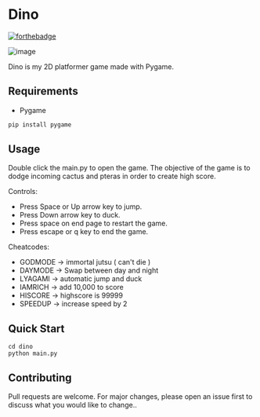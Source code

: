 # Dino

[![forthebadge](https://forthebadge.com/images/badges/made-with-python.svg)](https://forthebadge.com)


![image](https://user-images.githubusercontent.com/72703981/141836438-33d580ca-6f50-418d-bccb-c9b8bd7dae66.png)

Dino is my 2D platformer game made with Pygame.


## Requirements 

* Pygame

```bash
pip install pygame
```

## Usage

Double click the main.py to open the game. The objective of the game is to dodge incoming cactus and pteras in order to create high score.

Controls:
* Press Space or Up arrow key to jump.
* Press Down arrow key to duck.
* Press space on end page to restart the game.
* Press escape or q key to end the game.


Cheatcodes:
* GODMODE -> immortal jutsu ( can't die )
* DAYMODE -> Swap between day and night
* LYAGAMI -> automatic jump and duck
* IAMRICH -> add 10,000 to score
* HISCORE -> highscore is 99999
* SPEEDUP -> increase speed by 2

## Quick Start
```
cd dino
python main.py
```


## Contributing

Pull requests are welcome. For major changes, please open an issue first to discuss what you would like to change..



